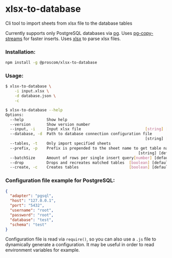 # xlsx-to-database

Cli tool to import sheets from xlsx file to the database tables

Currently supports only PostgreSQL databases via [pg](https://www.npmjs.com/package/pg).
Uses [pg-copy-streams](https://www.npmjs.com/package/pg-copy-streams) for faster inserts. 
Uses [xlsx](https://www.npmjs.com/package/xlsx) to parse xlsx files.

### Installation:

```bash
npm install -g @proscom/xlsx-to-database
```

### Usage:
```bash
$ xlsx-to-database \
    -i input.xlsx \
    -d database.json \
    -c
```

```bash
$ xlsx-to-database --help
Options:
  --help          Show help                                            [boolean]
  --version       Show version number                                  [boolean]
  --input, -i     Input xlsx file                            [string] [required]
  --database, -d  Path to database connection configuration file
                                                             [string] [required]
  --tables, -t    Only import specified sheets                           [array]
  --prefix, -p    Prefix is prepended to the sheet name to get table name
                                                          [string] [default: ""]
  --batchSize     Amount of rows per single insert query[number] [default: 1000]
  --drop          Drops and recreates matched tables  [boolean] [default: false]
  --create, -c    Creates tables                      [boolean] [default: false]
```

### Configuration file example for PostgreSQL:
```json
{
  "adapter": "pgsql",
  "host": "127.0.0.1",
  "port": "5432",
  "username": "root",
  "password": "root",
  "database": "test",
  "schema": "test"
}
```

Configuration file is read via `require()`, so you can also use a `.js` file to dynamically generate a configuration.
It may be useful in order to read environment variables for example.
